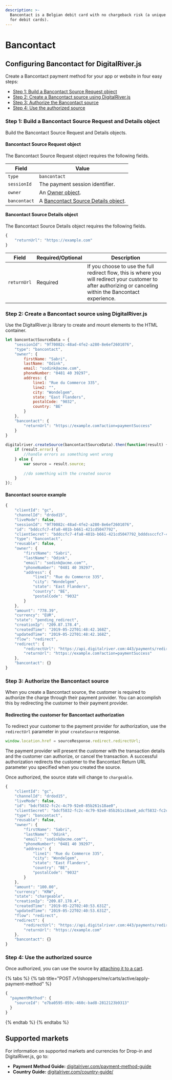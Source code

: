 ```yaml
---
description: >-
  Bancontact is a Belgian debit card with no chargeback risk (a unique feature
  for debit cards).
---
```


# Bancontact

## Configuring Bancontact for DigitalRiver.js

Create a Bancontact payment method for your app or website in four easy steps:

* [Step 1: Build a Bancontact Source Request object](bancontact.md#step-1-build-a-bancontact-source-request-and-details-object)
* [Step 2: Create a Bancontact source using DigitalRiver.js](bancontact.md#step-2-create-a-bancontact-source-using-digitalriver.js)
* [Step 3: Authorize the Bancontact source](bancontact.md#step-3-authorize-the-bancontact-source)
* [Step 4: Use the authorized source](bancontact.md#step-4-use-the-authorized-source)

### Step 1: Build a Bancontact Source Request and Details object

Build the Bancontact Source Request and Details objects.&#x20;

#### Bancontact Source Request object

The Bancontact Source Request object requires the following fields.

| Field        | Value                                                                                 |
| ------------ | ------------------------------------------------------------------------------------- |
| `type`       | `bancontact`                                                                          |
| `sessionId`  | The payment session identifier.                                                       |
| `owner`      | An [Owner object](common-payment-objects.md#owner-object).                            |
| `bancontact` | A [Bancontact Source Details object](bancontact.md#bancontact-source-details-object). |

#### Bancontact Source Details object

The Bancontact Source Details object requires the following fields.

```javascript
{
    "returnUrl": "https://example.com"
}
```

| Field       | Required/Optional | Description                                                                                                                                                    |
| ----------- | ----------------- | -------------------------------------------------------------------------------------------------------------------------------------------------------------- |
| `returnUrl` | Required          | If you choose to use the full redirect flow, this is where you will redirect your customer to after authorizing or canceling within the Bancontact experience. |

### Step 2: Create a Bancontact source using DigitalRiver.js

Use the DigitalRiver.js library to create and mount elements to the HTML container.

```javascript
let bancontactSourceData = {
    "sessionId": "9f70082c-48ad-4fe2-a280-8e6ef2601076",
    "type": "bancontact",
    "owner": {
        firstName: "Sabri",
        lastName: "Odink",
        email: "sodink@acme.com",
        phoneNumber: "0481 40 39297",
        address: {
            line1: "Rue du Commerce 335",
            line2: "",
            city: "Wondelgem",
            state: "East Flanders",            
            postalCode: "9032",
            country: "BE"
        }
    },
    "bancontact": {
        "returnUrl": "https://example.com?action=paymentSuccess"
    }
}
 
digitalriver.createSource(bancontactSourceData).then(function(result) {
    if (result.error) {
        //handle errors as something went wrong
    } else {
        var source = result.source;
     
        //do something with the created source
    }
});
```

#### Bancontact source example

```javascript
{
    "clientId": "gc",
    "channelId": "drdod15",
    "liveMode": false,
    "sessionId": "9f70082c-48ad-4fe2-a280-8e6ef2601076",
    "id": "bddccfc7-4fa8-401b-b661-421cd5047792",
    "clientSecret": "bddccfc7-4fa8-401b-b661-421cd5047792_bdddssccfc7-4fa8-401b-b661-421cd5047792",
    "type": "bancontact",
    "reusable": false,
    "owner": {
        "firstName": "Sabri",
        "lastName": "Odink",
        "email": "sodink@acme.com"",
        "phoneNumber": "0481 40 39297",
        "address": {
            "line1": "Rue du Commerce 335",
            "city": "Wondelgem",
            "state": "East Flanders",
            "country": "BE",
            "postalCode": "9032"
        }
    },
    "amount": "778.39",
    "currency": "EUR",
    "state": "pending_redirect",
    "creationIp": "209.87.178.4",
    "createdTime": "2019-05-22T01:48:42.168Z",
    "updatedTime": "2019-05-22T01:48:42.168Z",
    "flow": "redirect",
    "redirect": {
        "redirectUrl": "https://api.digitalriver.com:443/payments/redirects/4e478578-843a-48a5-beef-66c0dae99f5d?apiKey=pk_test_6cb0fe9ce3124093a9ad906f6c589e2d",
        "returnUrl": "https://example.com?action=paymentSuccess"
    },
    "bancontact": {}
}
```

### Step 3: Authorize the Bancontact source

When you create a Bancontact source, the customer is required to authorize the charge through their payment provider. You can accomplish this by redirecting the customer to their payment provider.

#### Redirecting the customer for Bancontact authorization

To redirect your customer to the payment provider for authorization, use the `redirectUrl` parameter in your `createSource` response.

```javascript
window.location.href = sourceResponse.redirect.redirectUrl;
```

The payment provider will present the customer with the transaction details and the customer can authorize, or cancel the transaction. A successful authorization redirects the customer to the Bancontact Return URL parameter you specified when you created the source.

Once authorized, the source state will change to `chargeable`.

```javascript
{
    "clientId": "gc",
    "channelId": "drdod15",
    "liveMode": false,
    "id": "bdcf5832-fc2c-4c79-92e0-85b261s18ae0",
    "clientSecret": "bdcf5832-fc2c-4c79-92e0-85b261s18ae0_adcf5832-fc2c-4c79-92e0-85b261s18ae0",
    "type": "bancontact",
    "reusable": false,
    "owner": {
        "firstName": "Sabri",
        "lastName": "Odink",
        "email": "sodink@acme.com"",
        "phoneNumber": "0481 40 39297",
        "address": {
            "line1": "Rue du Commerce 335",
            "city": "Wondelgem",
            "state": "East Flanders",
            "country": "BE",
            "postalCode": "9032"
        }
    },
    "amount": "100.00",
    "currency": "KRW",
    "state": "chargeable",
    "creationIp": "209.87.178.4",
    "createdTime": "2019-05-22T02:40:53.631Z",
    "updatedTime": "2019-05-22T02:40:53.631Z",
    "flow": "redirect",
    "redirect": {
        "redirectUrl": "https://api.digitalriver.com:443/payments/redirects/06e428cf-e23e-4ee9-b64f-ce17de062fd1?apiKey=pk_test_6cb0fe9ce312d093a9ad906f6c589e2d",
        "returnUrl": "https://example.com"
    },
    "bancontact": {}
}
```

### Step 4: Use the authorized source

Once authorized, you can use the source by [attaching it to a cart](../../../sources/#attaching-a-payment-method-to-an-order-or-cart).

{% tabs %}
{% tab title="POST /v1/shoppers/me/carts/active/apply-payment-method" %}
```javascript
{
  "paymentMethod": {
    "sourceId": "e7ba0595-059c-460c-bad8-2812123b9313"
  }
}
```
{% endtab %}
{% endtabs %}

## Supported markets

For information on supported markets and currencies for Drop-in and DigitalRiver.js, go to:&#x20;

* **Payment Method Guide:** [digitalriver.com/payment-method-guide](https://www.digitalriver.com/payment-method-guide/)
* **Country Guide:** [digitalriver.com/country-guide/](https://www.digitalriver.com/country-guide/)
